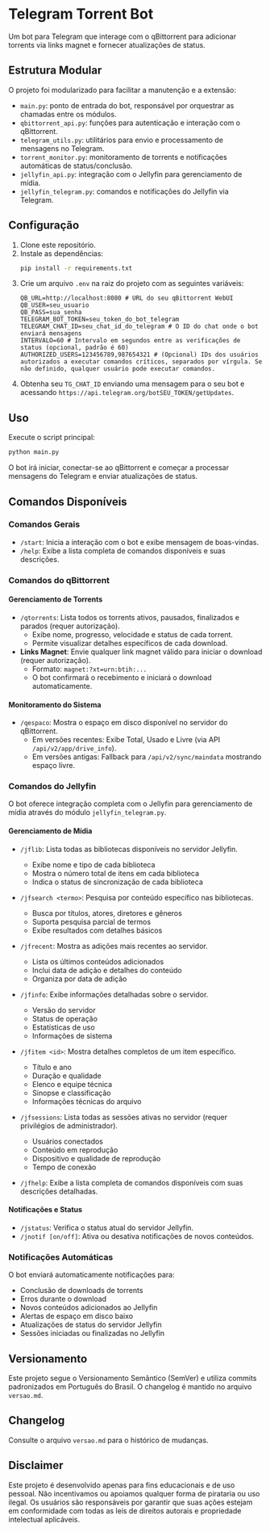 # Telegram Torrent Bot

Um bot para Telegram que interage com o qBittorrent para adicionar torrents via links magnet e fornecer atualizações de status.

## Estrutura Modular

O projeto foi modularizado para facilitar a manutenção e a extensão:
- `main.py`: ponto de entrada do bot, responsável por orquestrar as chamadas entre os módulos.
- `qbittorrent_api.py`: funções para autenticação e interação com o qBittorrent.
- `telegram_utils.py`: utilitários para envio e processamento de mensagens no Telegram.
- `torrent_monitor.py`: monitoramento de torrents e notificações automáticas de status/conclusão.
- `jellyfin_api.py`: integração com o Jellyfin para gerenciamento de mídia.
- `jellyfin_telegram.py`: comandos e notificações do Jellyfin via Telegram.

## Configuração

1. Clone este repositório.
2. Instale as dependências:
   ```bash
   pip install -r requirements.txt
   ```
3. Crie um arquivo `.env` na raiz do projeto com as seguintes variáveis:
   ```env
   QB_URL=http://localhost:8080 # URL do seu qBittorrent WebUI
   QB_USER=seu_usuario
   QB_PASS=sua_senha
   TELEGRAM_BOT_TOKEN=seu_token_do_bot_telegram
   TELEGRAM_CHAT_ID=seu_chat_id_do_telegram # O ID do chat onde o bot enviará mensagens
   INTERVALO=60 # Intervalo em segundos entre as verificações de status (opcional, padrão é 60)
   AUTHORIZED_USERS=123456789,987654321 # (Opcional) IDs dos usuários autorizados a executar comandos críticos, separados por vírgula. Se não definido, qualquer usuário pode executar comandos.
   ```
4. Obtenha seu `TG_CHAT_ID` enviando uma mensagem para o seu bot e acessando `https://api.telegram.org/botSEU_TOKEN/getUpdates`.

## Uso

Execute o script principal:

```bash
python main.py
```

O bot irá iniciar, conectar-se ao qBittorrent e começar a processar mensagens do Telegram e enviar atualizações de status.

## Comandos Disponíveis

### Comandos Gerais

- `/start`: Inicia a interação com o bot e exibe mensagem de boas-vindas.
- `/help`: Exibe a lista completa de comandos disponíveis e suas descrições.

### Comandos do qBittorrent

#### Gerenciamento de Torrents
- `/qtorrents`: Lista todos os torrents ativos, pausados, finalizados e parados (requer autorização).
  - Exibe nome, progresso, velocidade e status de cada torrent.
  - Permite visualizar detalhes específicos de cada download.
- **Links Magnet**: Envie qualquer link magnet válido para iniciar o download (requer autorização).
  - Formato: `magnet:?xt=urn:btih:...`
  - O bot confirmará o recebimento e iniciará o download automaticamente.

#### Monitoramento do Sistema
- `/qespaco`: Mostra o espaço em disco disponível no servidor do qBittorrent.
  - Em versões recentes: Exibe Total, Usado e Livre (via API `/api/v2/app/drive_info`).
  - Em versões antigas: Fallback para `/api/v2/sync/maindata` mostrando espaço livre.

### Comandos do Jellyfin

O bot oferece integração completa com o Jellyfin para gerenciamento de mídia através do módulo `jellyfin_telegram.py`.

#### Gerenciamento de Mídia
- `/jflib`: Lista todas as bibliotecas disponíveis no servidor Jellyfin.
  - Exibe nome e tipo de cada biblioteca
  - Mostra o número total de itens em cada biblioteca
  - Indica o status de sincronização de cada biblioteca

- `/jfsearch <termo>`: Pesquisa por conteúdo específico nas bibliotecas.
  - Busca por títulos, atores, diretores e gêneros
  - Suporta pesquisa parcial de termos
  - Exibe resultados com detalhes básicos

- `/jfrecent`: Mostra as adições mais recentes ao servidor.
  - Lista os últimos conteúdos adicionados
  - Inclui data de adição e detalhes do conteúdo
  - Organiza por data de adição

- `/jfinfo`: Exibe informações detalhadas sobre o servidor.
  - Versão do servidor
  - Status de operação
  - Estatísticas de uso
  - Informações de sistema

- `/jfitem <id>`: Mostra detalhes completos de um item específico.
  - Título e ano
  - Duração e qualidade
  - Elenco e equipe técnica
  - Sinopse e classificação
  - Informações técnicas do arquivo

- `/jfsessions`: Lista todas as sessões ativas no servidor (requer privilégios de administrador).
  - Usuários conectados
  - Conteúdo em reprodução
  - Dispositivo e qualidade de reprodução
  - Tempo de conexão

- `/jfhelp`: Exibe a lista completa de comandos disponíveis com suas descrições detalhadas.

#### Notificações e Status
- `/jstatus`: Verifica o status atual do servidor Jellyfin.
- `/jnotif [on/off]`: Ativa ou desativa notificações de novos conteúdos.

### Notificações Automáticas

O bot enviará automaticamente notificações para:
- Conclusão de downloads de torrents
- Erros durante o download
- Novos conteúdos adicionados ao Jellyfin
- Alertas de espaço em disco baixo
- Atualizações de status do servidor Jellyfin
- Sessões iniciadas ou finalizadas no Jellyfin

## Versionamento

Este projeto segue o Versionamento Semântico (SemVer) e utiliza commits padronizados em Português do Brasil. O changelog é mantido no arquivo `versao.md`.

## Changelog

Consulte o arquivo `versao.md` para o histórico de mudanças.

## Disclaimer

Este projeto é desenvolvido apenas para fins educacionais e de uso pessoal. Não incentivamos ou apoiamos qualquer forma de pirataria ou uso ilegal. Os usuários são responsáveis por garantir que suas ações estejam em conformidade com todas as leis de direitos autorais e propriedade intelectual aplicáveis.